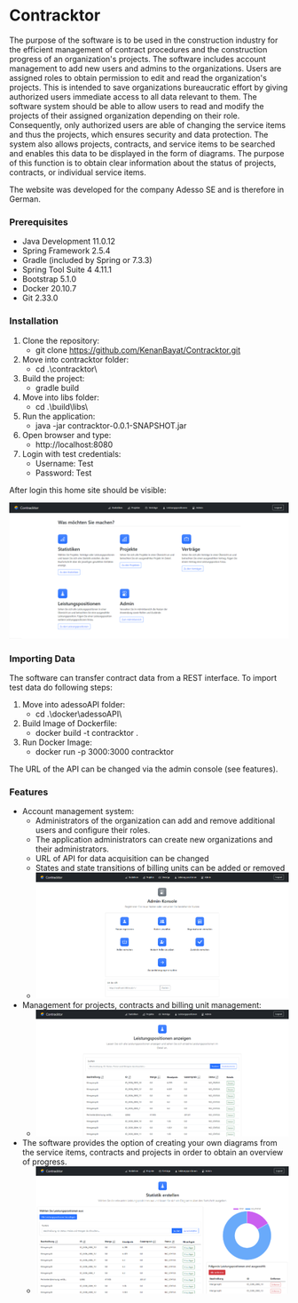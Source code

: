 # Contracktor

The purpose of the software is to be used in the construction industry for the efficient management of contract procedures and the construction progress of an organization's projects.
The software includes account management to add new users and admins to the organizations. Users are assigned roles to obtain permission to edit and read the organization's projects. This is intended to save organizations bureaucratic effort by giving authorized users immediate access to all data relevant to them. 
The software system should be able to allow users to read and modify the projects of their assigned organization depending on their role. Consequently, only authorized users are able of changing the service items and thus the projects, which ensures security and data protection. The system also allows projects, contracts, and service items to be searched and enables this data to be displayed in the form of diagrams. The purpose of this function is to obtain clear information about the status of projects, contracts, or individual service items. 

The website was developed for the company Adesso SE and is therefore in German.

### Prerequisites

- Java Development 11.0.12
- Spring Framework 2.5.4
- Gradle (included by Spring or 7.3.3)
- Spring Tool Suite 4 4.11.1
- Bootstrap 5.1.0
- Docker 20.10.7
- Git 2.33.0

### Installation

1. Clone the repository:
    - git clone https://github.com/KenanBayat/Contracktor.git
2. Move into contracktor folder:
    - cd .\contracktor\
3. Build the project:
   - gradle build   
4. Move into libs folder:
   - cd .\build\libs\ 
5. Run the application:
   - java -jar contracktor-0.0.1-SNAPSHOT.jar
6. Open browser and type:
     - http://localhost:8080
7. Login with test credentials:
     - Username: Test
     - Password: Test

After login this home site should be visible:

![alt text](https://github.com/KenanBayat/Contracktor/blob/main/images/home.png)

### Importing  Data 

The software can transfer contract data from a REST interface. To import test data do following steps:

1. Move into adessoAPI folder:
   - cd .\docker\adessoAPI\
2. Build Image of Dockerfile:
   - docker build -t contracktor .
3. Run Docker Image: 
   - docker run -p 3000:3000 contracktor

The URL of the API can be changed via the admin console (see features). 

### Features

- Account management system:
  - Administrators of the organization can add and remove additional users and configure their roles.
  - The application administrators can create new organizations and their administrators.
  - URL of API for data acquisition can be changed
  - States and state transitions of billing units can be added or removed
  - ![admin_console](.\images\admin_console.png)
- Management for projects, contracts and billing unit management:
  -  ![Billing_Unit_Management](.\images\Billing_Unit_Management.png)
- The software provides the option of creating your own diagrams from the service items, contracts and projects in order to obtain an overview of progress.
  - ![Statistics](.\images\Statistics.png)
